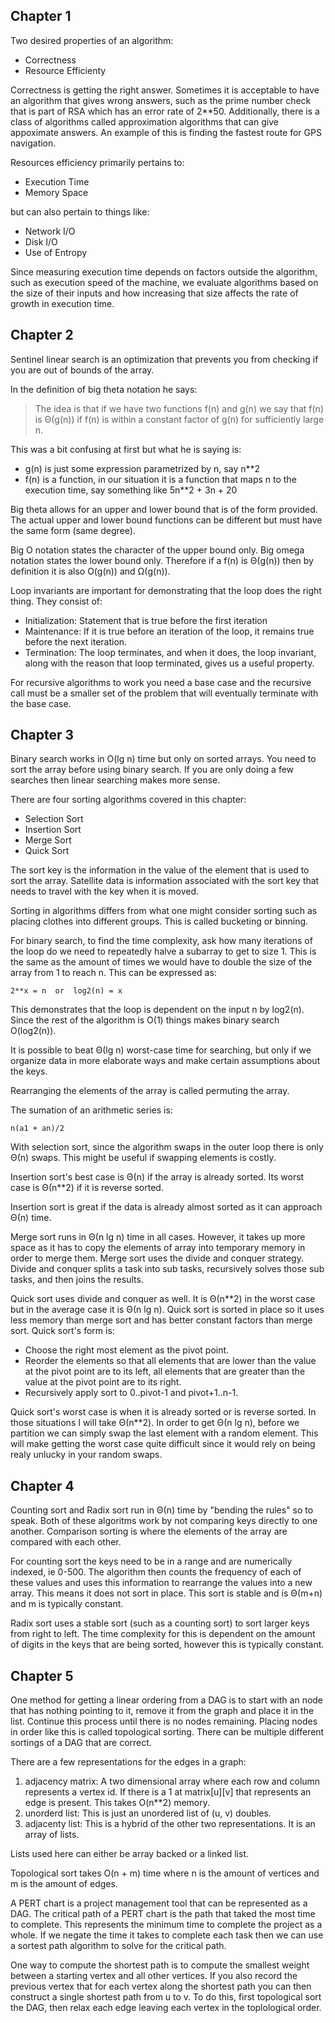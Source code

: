 
## Chapter 1

Two desired properties of an algorithm:

- Correctness
- Resource Efficienty

Correctness is getting the right answer. Sometimes it is acceptable to have an
algorithm that gives wrong answers, such as the prime number check that is
part of RSA which has an error rate of 2**50. Additionally, there is a class
of algorithms called approximation algorithms that can give appoximate
answers. An example of this is finding the fastest route for GPS navigation.

Resources efficiency primarily pertains to:

- Execution Time
- Memory Space

but can also pertain to things like:

- Network I/O
- Disk I/O
- Use of Entropy

Since measuring execution time depends on factors outside the algorithm, such
as execution speed of the machine, we evaluate algorithms based on the size of
their inputs and how increasing that size affects the rate of growth in
execution time.

## Chapter 2

Sentinel linear search is an optimization that prevents you from checking if
you are out of bounds of the array.

In the definition of big theta notation he says:

> The idea is that if we have two functions f(n) and g(n) we say that f(n) is
> Θ(g(n)) if f(n) is within a constant factor of g(n) for sufficiently large
> n.

This was a bit confusing at first but what he is saying is:

- g(n) is just some expression parametrized by n, say n**2
- f(n) is a function, in our situation it is a function that maps n to the
  execution time, say something like 5n**2 + 3n + 20

Big theta allows for an upper and lower bound that is of the form provided.
The actual upper and lower bound functions can be different but must have the
same form (same degree).

Big O notation states the character of the upper bound only. Big omega
notation states the lower bound only. Therefore if a f(n) is Θ(g(n)) then by
definition it is also O(g(n)) and Ω(g(n)).

Loop invariants are important for demonstrating that the loop does the right
thing. They consist of:

- Initialization: Statement that is true before the first iteration
- Maintenance: If it is true before an iteration of the loop, it remains true
  before the next iteration.
- Termination: The loop terminates, and when it does, the loop invariant,
  along with the reason that loop terminated, gives us a useful property.

For recursive algorithms to work you need a base case and the recursive call
must be a smaller set of the problem that will eventually terminate with the
base case.

## Chapter 3

Binary search works in O(lg n) time but only on sorted arrays.  You need to
sort the array before using binary search. If you are only doing a few
searches then linear searching makes more sense.

There are four sorting algorithms covered in this chapter:

- Selection Sort
- Insertion Sort
- Merge Sort
- Quick Sort

The sort key is the information in the value of the element that is used to
sort the array. Satellite data is information associated with the sort key
that needs to travel with the key when it is moved.

Sorting in algorithms differs from what one might consider sorting such as
placing clothes into different groups. This is called bucketing or binning.

For binary search, to find the time complexity, ask how many iterations of the
loop do we need to repeatedly halve a subarray to get to size 1. This is the
same as the amount of times we would have to double the size of the array from
1 to reach n. This can be expressed as:

    2**x = n  or  log2(n) = x

This demonstrates that the loop is dependent on the input n by log2(n). Since
the rest of the algorithm is O(1) things makes binary search O(log2(n)).

It is possible to beat Θ(lg n) worst-case time for searching, but only if we
organize data in more elaborate ways and make certain assumptions about the
keys.

Rearranging the elements of the array is called permuting the array.

The sumation of an arithmetic series is:

    n(a1 + an)/2

With selection sort, since the algorithm swaps in the outer loop there is only
Θ(n) swaps. This might be useful if swapping elements is costly.

Insertion sort's best case is Θ(n) if the array is already sorted. Its worst
case is Θ(n**2) if it is reverse sorted.

Insertion sort is great if the data is already almost sorted as it can
approach Θ(n) time.

Merge sort runs in Θ(n lg n) time in all cases. However, it takes up more
space as it has to copy the elements of array into temporary memory in order
to merge them. Merge sort uses the divide and conquer strategy. Divide and
conquer splits a task into sub tasks, recursively solves those sub tasks, and
then joins the results.

Quick sort uses divide and conquer as well. It is Θ(n**2) in the worst case
but in the average case it is Θ(n lg n). Quick sort is sorted in place so it
uses less memory than merge sort and has better constant factors than merge
sort. Quick sort's form is:

- Choose the right most element as the pivot point.
- Reorder the elements so that all elements that are lower than the value at
  the pivot point are to its left, all elements that are greater than the
  value at the pivot point are to its right.
- Recursively apply sort to 0..pivot-1 and pivot+1..n-1.

Quick sort's worst case is when it is already sorted or is reverse sorted. In
those situations I will take Θ(n**2). In order to get Θ(n lg n), before we
partition we can simply swap the last element with a random element. This will
make getting the worst case quite difficult since it would rely on being realy
unlucky in your random swaps.

## Chapter 4

Counting sort and Radix sort run in Θ(n) time by "bending the rules" so to
speak. Both of these algoritms work by not comparing keys directly to one
another. Comparison sorting is where the elements of the array are compared
with each other.

For counting sort the keys need to be in a range and are numerically indexed,
ie 0-500. The algorithm then counts the frequency of each of these values and
uses this information to rearrange the values into a new array. This means it
does not sort in place. This sort is stable and is Θ(m+n) and m is typically
constant.

Radix sort uses a stable sort (such as a counting sort) to sort larger keys
from right to left. The time complexity for this is dependent on the amount of
digits in the keys that are being sorted, however this is typically constant.

## Chapter 5

One method for getting a linear ordering from a DAG is to start with an
node that has nothing pointing to it, remove it from the graph and place it
in the list. Continue this process until there is no nodes remaining. Placing
nodes in order like this is called topological sorting. There can be multiple
different sortings of a DAG that are correct.

There are a few representations for the edges in a graph:

1. adjacency matrix: A two dimensional array where each row and column
   represents a vertex id. If there is a 1 at matrix[u][v] that represents an
   edge is present. This takes O(n**2) memory.
2. unorderd list: This is just an unordered list of (u, v) doubles.
3. adjacenty list: This is a hybrid of the other two representations. It is an
   array of lists.

Lists used here can either be array backed or a linked list.

Topological sort takes O(n + m) time where n is the amount of vertices and m
is the amount of edges.

A PERT chart is a project management tool that can be represented as a DAG.
The critical path of a PERT chart is the path that taked the most time to
complete. This represents the minimum time to complete the project as a whole.
If we negate the time it takes to complete each task then we can use a sortest
path algorithm to solve for the critical path.

One way to compute the shortest path is to compute the smallest weight between
a starting vertex and all other vertices. If you also record the previous
vertex that for each vertex along the shortest path you can then construct a
single shortest path from u to v. To do this, first topological sort the DAG,
then relax each edge leaving each vertex in the toplological order.

